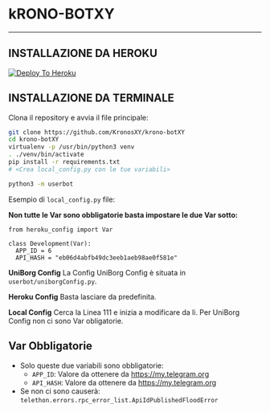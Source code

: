 # kRONO-BOTXY

***

## INSTALLAZIONE DA HEROKU

[![Deploy To Heroku](https://www.herokucdn.com/deploy/button.svg)](https://heroku.com/deploy)

## INSTALLAZIONE DA TERMINALE

Clona il repository e avvia il file principale:

```sh
git clone https://github.com/KronosXY/krono-botXY
cd krono-botXY
virtualenv -p /usr/bin/python3 venv
. ./venv/bin/activate
pip install -r requirements.txt
# <Crea local_config.py con le tue variabili>

python3 -m userbot
```

Esempio di `local_config.py` file:

**Non tutte le Var sono obbligatorie basta impostare le due Var sotto:**

```python3
from heroku_config import Var

class Development(Var):
  APP_ID = 6
  API_HASH = "eb06d4abfb49dc3eeb1aeb98ae0f581e"
```

**UniBorg Config**
La Config UniBorg Config è situata in `userbot/uniborgConfig.py`.

**Heroku Config**
Basta lasciare da predefinita.

**Local Config**
Cerca la Linea 111 e inizia a modificare da li.
Per UniBorg Config non ci sono Var obligatorie.

## Var Obbligatorie

- Solo queste due variabili sono obbligatorie:
  - `APP_ID`: Valore da ottenere da <https://my.telegram.org>
  - `API_HASH`: Valore da ottenere da <https://my.telegram.org>
- Se non ci sono causerà: `telethon.errors.rpc_error_list.ApiIdPublishedFloodError`
  
